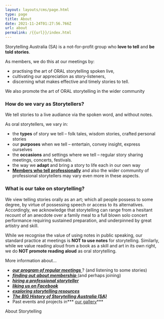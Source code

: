 ```yaml
---
layout: layouts/cms/page.html
type: page
title: About
date: 2021-11-24T01:27:56.766Z
url: about
permalink: /{{url}}/index.html
---
```

Storytelling Australia (SA) is a not-for-profit group who **love to tell** and **be told stories**.

As members, we do this at our meetings by:

* practising the art of ORAL storytelling spoken live,
* cultivating our appreciation as story-listeners,
* discerning what makes effective and timely stories to tell.

We also promote the art of ORAL storytelling in the wider community

### **How do we vary as Storytellers?**

We tell stories to a live audiance via the spoken word, and without notes.

As oral storytellers, we vary in:

* the **types** of story we tell – folk tales, wisdom stories, crafted personal stories
* our **purposes** when we tell – entertain, convey insight, express ourselves
* the **occasions** and settings where we tell – regular story sharing meetings, concerts, festivals.
* the way we **adapt** and bring a story to life each in our own way
* **[Members who tell professionally](https://web.archive.org/web/20200308052244/http://storytellingsa.org.au/protellers/ "Professional Tellers")** and also the wider community of professional storytellers may vary even more in these aspects.

### **What is our take on storytelling?**

We view telling stories orally as an art; which all people possess to some degree, by virtue of possessing speech or access to its alternatives. Accordingly, we acknowledge that storytelling can range from a hesitant recount of an anecdote over a family meal to a full blown solo concert performance requiring sustained preparation, and underpinned by great artistry and skill.

While we recognise the value of using notes in public speaking, our standard practice at meetings is **NOT to use notes** for storytelling. Similarly, while we value reading aloud from a book as a skill and art in its own right, we do **NOT promote reading aloud** as oral storytelling.

More information about…

* [***our program of regular meetings*** ](https://web.archive.org/web/20200308052244/http://storytellingsa.org.au/events/ "Events")? (and listening to some stories)
* [***finding out*** ***about membership*** ](https://web.archive.org/web/20200308052244/http://storytellingsa.org.au/membership/ "Membership")(and perhaps joining)
* ***[hiring a professional storyteller](https://web.archive.org/web/20200308052244/http://storytellingsa.org.au/ourtellers/ "Our Tellers")***
* ***[liking us on Facebook](https://web.archive.org/web/20200308052244/https://www.facebook.com/storytellingsa "Find us on Facebook")***
* ***[exploring storytelling resources](https://web.archive.org/web/20200308052244/http://storytellingsa.org.au/pleasures-and-treasures/ "Pleasures and Treasures")***
* ***[The BIG History of Storytelling Australia (SA)](https://web.archive.org/web/20200308052244/http://storytellingsa.org.au/images/bighistoryofstasa.jpg)***
* Past events and projects in*** [our gallery](https://web.archive.org/web/20200308052244/http://storytellingsa.org.au/gallery/ "Gallery")***

About Storytelling